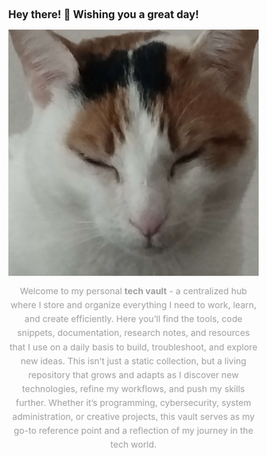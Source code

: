 ## Hey there! 👋 Wishing you a great day!
![Hashing Example](./assets/favicon.jpg)


<p align="center" style="font-size: 1.1rem; color: #9f9f9f; max-width: 900px; margin: 0 auto; line-height: 1.6;">
  Welcome to my personal <strong>tech vault</strong> - a centralized hub where I store and organize everything I need to work, learn, and create efficiently. 
  Here you’ll find the tools, code snippets, documentation, research notes, and resources that I use on a daily basis to build, troubleshoot, and explore new ideas. 
  This isn’t just a static collection, but a living repository that grows and adapts as I discover new technologies, refine my workflows, and push my skills further. 
  Whether it’s programming, cybersecurity, system administration, or creative projects, this vault serves as my go-to reference point and a reflection of my journey in the tech world.
</p>

